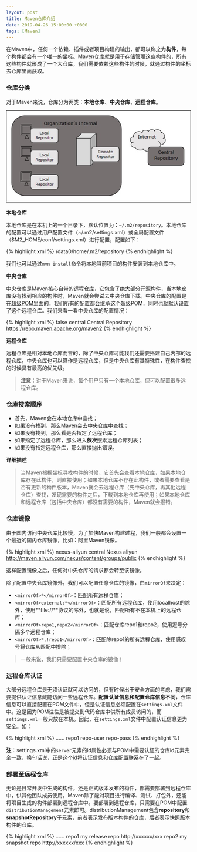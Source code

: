 ```yaml
---
layout: post
title: Maven仓库介绍 
date: 2019-04-26 15:00:00 +0800
tags: [Maven]
---
```


在Maven中，任何一个依赖、插件或者项目构建的输出，都可以称之为**构件**，每个构件都会有一个唯一的坐标。Maven仓库就是用于存储管理这些构件的，所有这些构件就形成了一个大仓库，我们需要依赖这些构件的时候，就通过构件的坐标去仓库里面获取。

<!-- more -->

### 仓库分类

对于Maven来说，仓库分为两类：**本地仓库**、**中央仓库**、**远程仓库**。

![](/static/image/201904/repository_structure.jpg)

**本地仓库**

本地仓库是在本机上的一个目录下，默认位置为：`~/.m2/repository`。本地仓库的配置可以通过用户配置文件（~/.m2/settings.xml）或全局配置文件（$M2_HOME/conf/settings.xml）进行配置，配置如下：

{% highlight xml %}
<settings>
    <localRepository>/data0/home/.m2/repository</localRepository>
</settings>
{% endhighlight %}

我们也可以通过`mvn install`命令将本地当前项目的构件安装到本地仓库中。

**中央仓库**

中央仓库是Maven核心自带的远程仓库，它包含了绝大部分开源构件，当本地仓库没有找到相应的构件时，Maven就会尝试去中央仓库下载。中央仓库的配置是在[超级POM](https://maven.apache.org/ref/3.5.4/maven-model-builder/super-pom.html)里面的，我们所有的配置都会继承这个超级POM，同时也就默认设置了这个远程仓库。我们来看一看中央仓库的配置情况：

{% highlight xml %}
<repositories>
  <repository>
    <snapshots>
      <enabled>false</enabled>
    </snapshots>
    <id>central</id>
    <name>Central Repository</name>
    <url>https://repo.maven.apache.org/maven2</url>
  </repository>
</repositories>
{% endhighlight %}

**远程仓库**

远程仓库是相对本地仓库而言的，除了中央仓库可能我们还需要搭建自己内部的远程仓库，中央仓库也可以算作是远程仓库，但是中央仓库有其特殊性，在构件查找的时候具有最高的优先级。

> **注意**：对于Maven来说，每个用户只有一个本地仓库，但可以配置很多远程仓库。

### 仓库搜索顺序

- 首先，Maven会在本地仓库中查找；
- 如果没有找到，那么Maven会去中央仓库中查找；
- 如果没有找到，那么看是否指定了远程仓库；
- 如果指定了远程仓库，那么进入**依次**搜索远程仓库列表；
- 如果没有指定远程仓库，那么直接抛出错误。

**详细描述**

> 当Maven根据坐标寻找构件的时候，它首先会查看本地仓库，如果本地仓库存在此构件，则直接使用；如果本地仓库不存在此构件，或者需要查看是否有更新的构件版本，Maven就会去远程仓库（先中央仓库，再其他远程仓库）查找，发现需要的构件之后，下载到本地仓库再使用；如果本地仓库和远程仓库（包括中央仓库）都没有需要的构件，Maven就会报错。

### 仓库镜像

由于国内访问中央仓库比较慢，为了加快Maven构建过程，我们一般都会设置一个最近的国内仓库镜像，比如：阿里Maven镜像。

{% highlight xml %}
<mirrors>
    <mirror>
        <id>nexus-aliyun</id>
        <mirrorOf>central</mirrorOf>
        <name>Nexus aliyun</name>
        <url>http://maven.aliyun.com/nexus/content/groups/public</url>
    </mirror>
</mirrors>
{% endhighlight %}

这样配置镜像之后，任何对中央仓库的请求都会转至该镜像。

除了配置中央仓库镜像外，我们可以配置任意仓库的镜像，由`mirrorOf`来决定：

- `<mirrorOf>*</mirrorOf>`：匹配所有远程仓库；
- `<mirrorOf>external:*</mirrorOf>`：匹配所有远程仓库，使用localhost的除外，使用**file://**协议的除外，也就是说，匹配所有不在本机上的远程仓库；
- `<mirrorOf>repo1,repo2</mirrorOf>`：匹配仓库repo1和repo2，使用逗号分隔多个远程仓库；
- `<mirrorOf>*,!repo1</mirrorOf>`：匹配除repo1的所有远程仓库，使用感叹号将仓库从匹配中排除；

> 一般来说，我们只需要配置中央仓库的镜像！

### 远程仓库认证

大部分远程仓库是无须认证就可以访问的，但有时候出于安全方面的考虑，我们需要提供认证信息藏能访问一些远程仓库。**配置认证信息和配置仓库信息不同**，仓库信息可以直接配置在POM文件中，但是认证信息必须配置在`settings.xml`文件中。这是因为POM往往是被提交到代码仓库中供所有成员访问的，而`settings.xml`一般只放在本机。因此，在`settings.xml`文件中配置认证信息更为安全。如：

{% highlight xml %}
<settings>
......
    <servers>
        <server>
            <id>repo1</id>
            <username>repo-user</username>
            <password>repo-pass<password>
        </server>
    </servers>
</servers>
{% endhighlight %}

**注**：settings.xml中的`server`元素的id属性必须与POM中需要认证的仓库id元素完全一致，换句话说，正是这个id将认证信息和仓库配置联系在了一起。

### 部署至远程仓库

无论是日常开发中生成的构件，还是正式版本发布的构件，都需要部署到远程仓库中，供其他团队成员使用。Maven除了能对项目进行编译、测试、打包外，还能将项目生成的构件部署到远程仓库中。要部署到远程仓库，只需要在POM中配置`distributionManagement`元素即可。distributionManagement包含**repository**和**snapshotRepository**子元素，前者表示发布版本构件的仓库，后者表示快照版本构件的仓库。

{% highlight xml %}
<project>
......
    <distributionManagement>
        <repository>
            <id>repo1</id>
            <name>my release repo</name>
            <url>http://xxxxxx/xxx<url>
        </repository>
        <snapshotRepository>
            <id>repo2</id>
            <name>my snapshot repo</name>
            <url>http://xxxxxx/xxx<url>
        </snapshotRepository>
    </distributionManagement>
</project>
{% endhighlight %}
